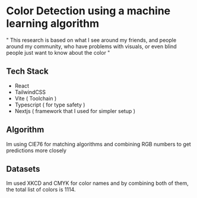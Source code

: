 # Color Detection using a machine learning algorithm

" This research is based on what I see around my friends, and people around my community, who have problems with visuals, or even blind people just want to know about the color "

## Tech Stack

- React 
- TailwindCSS
- Vite ( Toolchain )
- Typescript ( for type safety )
- Nextjs ( framework that I used for simpler setup )

## Algorithm

Im using CIE76 for matching algorithms and combining RGB numbers to get predictions more closely

## Datasets

Im used XKCD and CMYK for color names and by combining both of them, the total list of colors is 1114.
